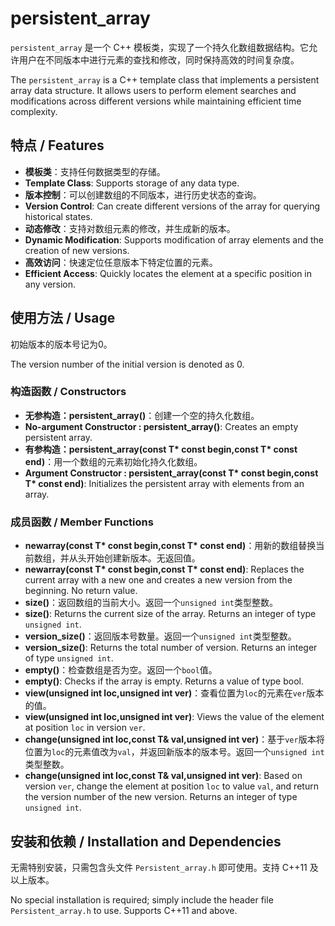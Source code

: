 # persistent_array

`persistent_array` 是一个 C++ 模板类，实现了一个持久化数组数据结构。它允许用户在不同版本中进行元素的查找和修改，同时保持高效的时间复杂度。

The `persistent_array` is a C++ template class that implements a persistent array data structure. It allows users to perform element searches and modifications across different versions while maintaining efficient time complexity.

## 特点 / Features
- **模板类**：支持任何数据类型的存储。
- **Template Class**: Supports storage of any data type.
- **版本控制**：可以创建数组的不同版本，进行历史状态的查询。
- **Version Control**: Can create different versions of the array for querying historical states.
- **动态修改**：支持对数组元素的修改，并生成新的版本。
- **Dynamic Modification**: Supports modification of array elements and the creation of new versions.
- **高效访问**：快速定位任意版本下特定位置的元素。
- **Efficient Access**: Quickly locates the element at a specific position in any version.

## 使用方法 / Usage

初始版本的版本号记为0。

The version number of the initial version is denoted as 0.

### 构造函数 / Constructors
- **无参构造：persistent_array()**：创建一个空的持久化数组。
- **No-argument Constructor : persistent_array()**: Creates an empty persistent array.
- **有参构造：persistent_array(const T\* const begin,const T\* const end)**：用一个数组的元素初始化持久化数组。
- **Argument Constructor : persistent_array(const T\* const begin,const T\* const end)**: Initializes the persistent array with elements from an array.

### 成员函数 / Member Functions
- **newarray(const T\* const begin,const T\* const end)**：用新的数组替换当前数组，并从头开始创建新版本。无返回值。
- **newarray(const T\* const begin,const T\* const end)**: Replaces the current array with a new one and creates a new version from the beginning. No return value.
- **size()**：返回数组的当前大小。返回一个`unsigned int`类型整数。
- **size()**: Returns the current size of the array. Returns an integer of type `unsigned int`.
- **version_size()**：返回版本号数量。返回一个`unsigned int`类型整数。
- **version_size()**: Returns the total number of version. Returns an integer of type `unsigned int`.
- **empty()**：检查数组是否为空。返回一个`bool`值。
- **empty()**: Checks if the array is empty. Returns a value of type bool.
- **view(unsigned int loc,unsigned int ver)**：查看位置为`loc`的元素在`ver`版本的值。
- **view(unsigned int loc,unsigned int ver)**: Views the value of the element at position `loc` in version `ver`.
- **change(unsigned int loc,const T& val,unsigned int ver)**：基于`ver`版本将位置为`loc`的元素值改为`val`，并返回新版本的版本号。返回一个`unsigned int`类型整数。
- **change(unsigned int loc,const T& val,unsigned int ver)**: Based on version `ver`, change the element at position `loc` to value `val`, and return the version number of the new version. Returns an integer of type `unsigned int`.

## 安装和依赖 / Installation and Dependencies

无需特别安装，只需包含头文件 `Persistent_array.h` 即可使用。支持 C++11 及以上版本。

No special installation is required; simply include the header file `Persistent_array.h` to use. Supports C++11 and above.
